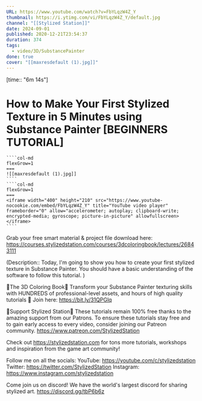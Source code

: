 ```yaml
---
URL: https://www.youtube.com/watch?v=FbYLqzW4Z_Y
thumbnail: https://i.ytimg.com/vi/FbYLqzW4Z_Y/default.jpg
channel: "[[Stylized Station]]"
date: 2024-09-01
published: 2020-12-21T23:54:37
duration: 374
tags:
  - video/3D/SubstancePainter
done: true
cover: "[[maxresdefault (1).jpg]]"
---
```

[time:: "6m 14s"]
# How to Make Your First Stylized Texture in 5 Minutes using Substance Painter [BEGINNERS TUTORIAL]
`````col
````col-md
flexGrow=1
===
![[maxresdefault (1).jpg]]
````
````col-md
flexGrow=1
===
<iframe width="400" height="210" src="https://www.youtube-nocookie.com/embed/FbYLqzW4Z_Y" title="YouTube video player" frameborder="0" allow="accelerometer; autoplay; clipboard-write; encrypted-media; gyroscope; picture-in-picture" allowfullscreen></iframe>
````
`````
Grab your free smart material & project file download here:
https://courses.stylizedstation.com/courses/3dcoloringbook/lectures/26843111

(Description:: Today, I'm going to show you how to create your first stylized texture in Substance Painter. You should have a basic understanding of the software to follow this tutorial. )

🎨The 3D Coloring Book🎨
Transform your Substance Painter texturing skills with HUNDREDS of professional-level assets, and hours of high quality tutorials 🎉
Join here: https://bit.ly/31QPGlq

💖Support Stylized Station💖
These tutorials remain 100% free thanks to the amazing support from our Patrons.
To ensure these tutorials stay free and to gain early access to every video, consider joining our Patreon community.
https://www.patreon.com/StylizedStation

Check out https://stylizedstation.com for tons more tutorials, workshops and inspiration from the game art community!

Follow me on all the socials:
YouTube:     https://youtube.com/c/stylizedstation
Twitter:       https://twitter.com/StylizedStation
Instagram: https://www.instagram.com/stylizedstation

Come join us on discord! We have the world's largest discord for sharing stylized art.
https://discord.gg/tbP6b6z

